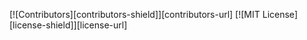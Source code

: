 <a name="MindmergeApp"></a>

[![Contributors][contributors-shield]][contributors-url]
[![MIT License][license-shield]][license-url]

<!-- PROJECT LOGO -->
